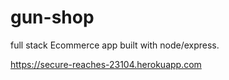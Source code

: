 # gun-shop
full stack Ecommerce app built with node/express.

https://secure-reaches-23104.herokuapp.com
